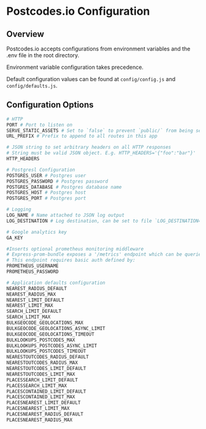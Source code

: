 # Postcodes.io Configuration

## Overview

Postcodes.io accepts configurations from environment variables and the .env file in the root directory.

Environment variable configuration takes precedence.

Default configuration values can be found at `config/config.js` and `config/defaults.js`.

## Configuration Options

```bash
# HTTP
PORT # Port to listen on
SERVE_STATIC_ASSETS # Set to `false` to prevent `public/` from being served
URL_PREFIX # Prefix to append to all routes in this app

# JSON string to set arbitrary headers on all HTTP responses
# String must be valid JSON object. E.g. HTTP_HEADERS='{"foo":"bar"}'
HTTP_HEADERS 

# Postgresl Configuration
POSTGRES_USER # Postgres user
POSTGRES_PASSWORD # Postgres password
POSTGRES_DATABASE # Postgres database name
POSTGRES_HOST # Postgres host
POSTGRES_PORT # Postgres port

# Logging
LOG_NAME # Name attached to JSON log output
LOG_DESTINATION # Log destination, can be set to file `LOG_DESTINATION=/var/logs/pcio.log` or `stdout` or `perf` (high performance stdout)

# Google analytics key
GA_KEY

#Inserts optional prometheus monitoring middleware
# Express-prom-bundle exposes a '/metrics' endpoint which can be queried by prometheus
# This endpoint requires basic auth defined by:
PROMETHEUS_USERNAME
PROMETHEUS_PASSWORD

# Application defaults configuration
NEAREST_RADIUS_DEFAULT
NEAREST_RADIUS_MAX
NEAREST_LIMIT_DEFAULT
NEAREST_LIMIT_MAX
SEARCH_LIMIT_DEFAULT
SEARCH_LIMIT_MAX
BULKGEOCODE_GEOLOCATIONS_MAX
BULKGEOCODE_GEOLOCATIONS_ASYNC_LIMIT
BULKGEOCODE_GEOLOCATIONS_TIMEOUT
BULKLOOKUPS_POSTCODES_MAX
BULKLOOKUPS_POSTCODES_ASYNC_LIMIT
BULKLOOKUPS_POSTCODES_TIMEOUT
NEARESTOUTCODES_RADIUS_DEFAULT
NEARESTOUTCODES_RADIUS_MAX
NEARESTOUTCODES_LIMIT_DEFAULT
NEARESTOUTCODES_LIMIT_MAX
PLACESSEARCH_LIMIT_DEFAULT
PLACESSEARCH_LIMIT_MAX
PLACESCONTAINED_LIMIT_DEFAULT
PLACESCONTAINED_LIMIT_MAX
PLACESNEAREST_LIMIT_DEFAULT
PLACESNEAREST_LIMIT_MAX
PLACESNEAREST_RADIUS_DEFAULT
PLACESNEAREST_RADIUS_MAX
```
